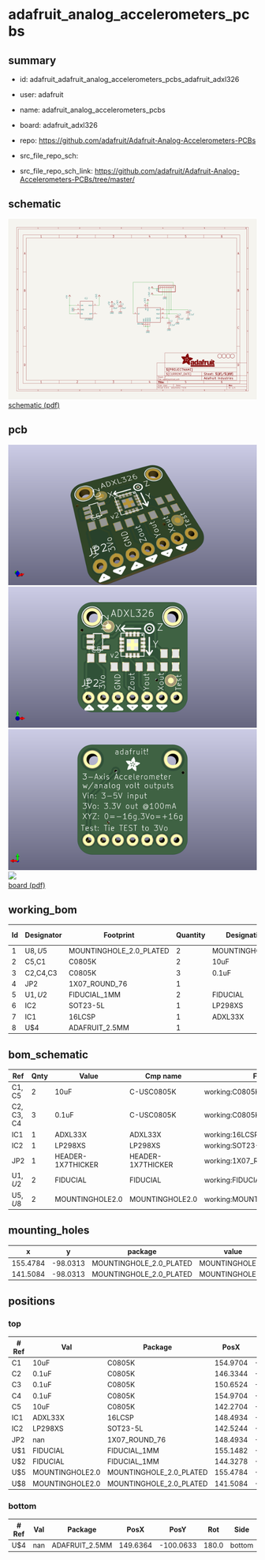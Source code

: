 # adafruit_analog_accelerometers_pcbs
 
## summary 
* id: adafruit_adafruit_analog_accelerometers_pcbs_adafruit_adxl326
* user: adafruit
* name: adafruit_analog_accelerometers_pcbs
* board: adafruit_adxl326
* repo: https://github.com/adafruit/Adafruit-Analog-Accelerometers-PCBs



* src_file_repo_sch: 
* src_file_repo_sch_link: https://github.com/adafruit/Adafruit-Analog-Accelerometers-PCBs/tree/master/

## schematic  
![](working_schematic_600.png)  
[schematic (pdf)](working_schematic.pdf)  

## pcb  
![](working_3d_600.png) 
![](working_3d_front_600.png)  
![](working_3d_back_600.png)  
![](working_600.png)  
[board (pdf)](working.pdf)  

## working_bom
| Id | Designator | Footprint | Quantity | Designation | Supplier and ref |  | None | 
| --- | --- | --- | --- | --- | --- | --- | --- | 
| 1 | U$8,U$5 | MOUNTINGHOLE_2.0_PLATED | 2 | MOUNTINGHOLE2.0 |  |  | [''] | 
| 2 | C5,C1 | C0805K | 2 | 10uF |  |  | [''] | 
| 3 | C2,C4,C3 | C0805K | 3 | 0.1uF |  |  | [''] | 
| 4 | JP2 | 1X07_ROUND_76 | 1 |  |  |  | [''] | 
| 5 | U$1,U$2 | FIDUCIAL_1MM | 2 | FIDUCIAL |  |  | [''] | 
| 6 | IC2 | SOT23-5L | 1 | LP298XS |  |  | [''] | 
| 7 | IC1 | 16LCSP | 1 | ADXL33X |  |  | [''] | 
| 8 | U$4 | ADAFRUIT_2.5MM | 1 |  |  |  | [''] | 


## bom_schematic
| Ref | Qnty | Value | Cmp name | Footprint | Description | Vendor | DNP | 
| --- | --- | --- | --- | --- | --- | --- | --- | 
| C1, C5 | 2 | 10uF | C-USC0805K | working:C0805K |  |  |  | 
| C2, C3, C4 | 3 | 0.1uF | C-USC0805K | working:C0805K |  |  |  | 
| IC1 | 1 | ADXL33X | ADXL33X | working:16LCSP |  |  |  | 
| IC2 | 1 | LP298XS | LP298XS | working:SOT23-5L |  |  |  | 
| JP2 | 1 | HEADER-1X7THICKER | HEADER-1X7THICKER | working:1X07_ROUND_76 |  |  |  | 
| U$1, U$2 | 2 | FIDUCIAL | FIDUCIAL | working:FIDUCIAL_1MM |  |  |  | 
| U$5, U$8 | 2 | MOUNTINGHOLE2.0 | MOUNTINGHOLE2.0 | working:MOUNTINGHOLE_2.0_PLATED |  |  |  | 


## mounting_holes
| x | y | package | value | ref | size | 
| --- | --- | --- | --- | --- | --- | 
| 155.4784 | -98.0313 | MOUNTINGHOLE_2.0_PLATED | MOUNTINGHOLE2.0 | U$5 | m3 | 
| 141.5084 | -98.0313 | MOUNTINGHOLE_2.0_PLATED | MOUNTINGHOLE2.0 | U$8 | m3 | 


## positions
### top
| # Ref | Val | Package | PosX | PosY | Rot | Side | 
| --- | --- | --- | --- | --- | --- | --- | 
| C1 | 10uF | C0805K | 154.9704 | -104.3813 | 0.0 | top | 
| C2 | 0.1uF | C0805K | 146.3344 | -106.6673 | 180.0 | top | 
| C3 | 0.1uF | C0805K | 150.6524 | -106.6673 | 0.0 | top | 
| C4 | 0.1uF | C0805K | 154.9704 | -106.6673 | 0.0 | top | 
| C5 | 10uF | C0805K | 142.2704 | -105.1433 | 0.0 | top | 
| IC1 | ADXL33X | 16LCSP | 148.4934 | -102.8573 | -90.0 | top | 
| IC2 | LP298XS | SOT23-5L | 142.5244 | -102.3493 | -90.0 | top | 
| JP2 | nan | 1X07_ROUND_76 | 148.4934 | -112.0013 | 0.0 | top | 
| U$1 | FIDUCIAL | FIDUCIAL_1MM | 155.1482 | -109.0549 | 0.0 | top | 
| U$2 | FIDUCIAL | FIDUCIAL_1MM | 144.3278 | -99.6823 | 0.0 | top | 
| U$5 | MOUNTINGHOLE2.0 | MOUNTINGHOLE_2.0_PLATED | 155.4784 | -98.0313 | 0.0 | top | 
| U$8 | MOUNTINGHOLE2.0 | MOUNTINGHOLE_2.0_PLATED | 141.5084 | -98.0313 | 0.0 | top | 

### bottom
| # Ref | Val | Package | PosX | PosY | Rot | Side | 
| --- | --- | --- | --- | --- | --- | --- | 
| U$4 | nan | ADAFRUIT_2.5MM | 149.6364 | -100.0633 | 180.0 | bottom | 

